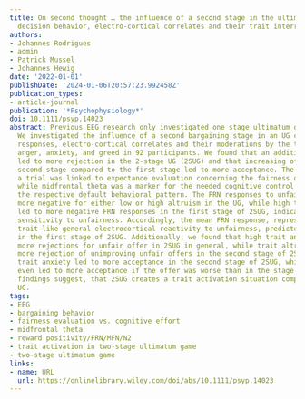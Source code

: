 ```yaml
---
title: On second thought … the influence of a second stage in the ultimatum game on
  decision behavior, electro-cortical correlates and their trait interrelation
authors:
- Johannes Rodrigues
- admin
- Patrick Mussel
- Johannes Hewig
date: '2022-01-01'
publishDate: '2024-01-06T20:57:23.992458Z'
publication_types:
- article-journal
publication: '*Psychophysiology*'
doi: 10.1111/psyp.14023
abstract: Previous EEG research only investigated one stage ultimatum games (UGs).
  We investigated the influence of a second bargaining stage in an UG concerning behavioral
  responses, electro-cortical correlates and their moderations by the traits altruism,
  anger, anxiety, and greed in 92 participants. We found that an additional stage
  led to more rejection in the 2-stage UG (2SUG) and that increasing offers in the
  second stage compared to the first stage led to more acceptance. The FRN during
  a trial was linked to expectance evaluation concerning the fairness of the offers,
  while midfrontal theta was a marker for the needed cognitive control to overcome
  the respective default behavioral pattern. The FRN responses to unfair offers were
  more negative for either low or high altruism in the UG, while high trait anxiety
  led to more negative FRN responses in the first stage of 2SUG, indicating higher
  sensitivity to unfairness. Accordingly, the mean FRN response, representing the
  trait-like general electrocortical reactivity to unfairness, predicted rejection
  in the first stage of 2SUG. Additionally, we found that high trait anger led to
  more rejections for unfair offer in 2SUG in general, while trait altruism led to
  more rejection of unimproving unfair offers in the second stage of 2SUG. In contrast,
  trait anxiety led to more acceptance in the second stage of 2SUG, while trait greed
  even led to more acceptance if the offer was worse than in the stage before. These
  findings suggest, that 2SUG creates a trait activation situation compared to the
  UG.
tags:
- EEG
- bargaining behavior
- fairness evaluation vs. cognitive effort
- midfrontal theta
- reward positivity/FRN/MFN/N2
- trait activation in two-stage ultimatum game
- two-stage ultimatum game
links:
- name: URL
  url: https://onlinelibrary.wiley.com/doi/abs/10.1111/psyp.14023
---
```

